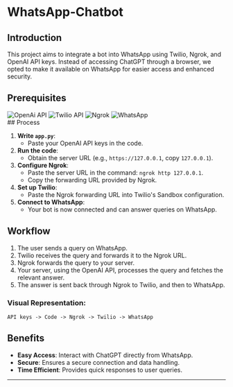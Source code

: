 # WhatsApp-Chatbot

## Introduction

This project aims to integrate a bot into WhatsApp using Twilio, Ngrok, and OpenAI API keys. Instead of accessing ChatGPT through a browser, we opted to make it available on WhatsApp for easier access and enhanced security.

## Prerequisites

<div align="left">
  <img alt="OpenAi API" src="https://img.shields.io/badge/ChatGPT-74aa9c?style=for-the-badge&logo=openai&logoColor=white"/>
  <img alt="Twilio API" src="https://img.shields.io/badge/Twilio-F22F46?style=for-the-badge&logo=Twilio&logoColor=white"/> 
  <img alt="Ngrok" src="https://img.shields.io/badge/ngrok-140648?style=for-the-badge&logo=Ngrok&logoColor=white"/>
  <img alt="WhatsApp" src="https://img.shields.io/badge/WhatsApp-25D366?style=for-the-badge&logo=whatsapp&logoColor=white"/>
</div>
## Process

1. **Write `app.py`**:
   - Paste your OpenAI API keys in the code.
2. **Run the code**:
   - Obtain the server URL (e.g., `https://127.0.0.1`, copy `127.0.0.1`).
3. **Configure Ngrok**:
   - Paste the server URL in the command: `ngrok http 127.0.0.1`.
   - Copy the forwarding URL provided by Ngrok.
4. **Set up Twilio**:
   - Paste the Ngrok forwarding URL into Twilio's Sandbox configuration.
5. **Connect to WhatsApp**:
   - Your bot is now connected and can answer queries on WhatsApp.

## Workflow

1. The user sends a query on WhatsApp.
2. Twilio receives the query and forwards it to the Ngrok URL.
3. Ngrok forwards the query to your server.
4. Your server, using the OpenAI API, processes the query and fetches the relevant answer.
5. The answer is sent back through Ngrok to Twilio, and then to WhatsApp.

### Visual Representation:

```
API keys -> Code -> Ngrok -> Twilio -> WhatsApp
```

## Benefits

- **Easy Access**: Interact with ChatGPT directly from WhatsApp.
- **Secure**: Ensures a secure connection and data handling.
- **Time Efficient**: Provides quick responses to user queries.

---
